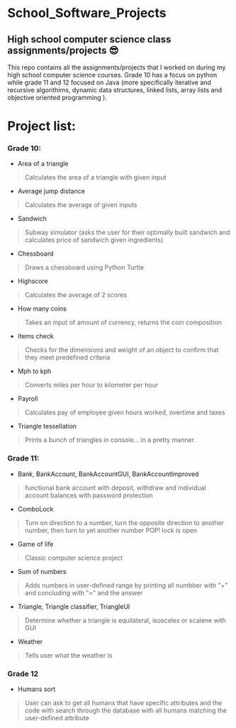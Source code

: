 # School_Software_Projects

## High school computer science class assignments/projects 😎

This repo contains all the assignments/projects that I worked on during my high school computer science courses. Grade 10 has a focus on python while grade 11 and 12 focused on Java (more specifically iterative and recursive algorithims, dynamic data structures, linked lists, array lists and objective oriented programming ). 

# Project list:
### Grade 10: 
- Area of a triangle 
> Calculates the area of a triangle with given input
- Average jump distance
> Calculates the average of given inputs
- Sandwich 
> Subway simulator (asks the user for their optimally built sandwich and calculates price of sandwich given ingredients)
- Chessboard
> Draws a chessboard using Python Turtle
- Highscore
> Calculates the average of 2 scores
- How many coins
> Takes an input of amount of currency, returns the coin composition
- Items check
> Checks for the dimensions and weight of an object to confirm that they meet predefined criteria
- Mph to kph
> Converts miles per hour to kilometer per hour
- Payroll
> Calculates pay of employee given hours worked, overtime and taxes
- Triangle tessellation
> Prints a bunch of triangles in console... in a pretty manner.

### Grade 11:
- Bank, BankAccount, BankAccountGUI, BankAccountImproved
> functional bank account with deposit, withdraw and individual account balances with password protection
- ComboLock
> Turn on direction to a number, turn the opposite direction to another number, then turn to yet another number POP! lock is open
- Game of life
> Classic computer science project
- Sum of numbers
> Adds numbers in user-defined range by printing all numbber with "+" and concluding with "=" and the answer
- Triangle, Triangle classifier, TriangleUI
> Determine whether a triangle is equilateral, isosceles or scalene with GUI
- Weather
> Tells user what the weather is

### Grade 12
- Humans sort
> User can ask to get all humans that have specific attributes and the code with search through the database with all humans matching the user-defined attribute
